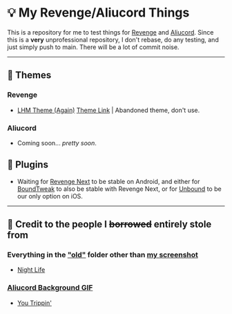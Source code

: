 # 💡 My Revenge/Aliucord Things
This is a repository for me to test things for [Revenge](https://github.com/revenge-mod) and [Aliucord](https://github.com/Aliucord).
Since this is a **very** unprofessional repository, I don't rebase, do any testing, and just simply push to main. There will be a lot of commit noise.

------
## 🎨 Themes
### Revenge
* [LHM Theme (Again)](https://github.com/adevdoingdevthings/revenge-things/blob/main/LHM.json)
[Theme Link](https://raw.githubusercontent.com/adevdoingdevthings/revenge-things/refs/heads/main/LHM.json) | Abandoned theme, don't use.
### Aliucord
* Coming soon... _pretty soon_.

## 🔌 Plugins
* Waiting for [Revenge Next](https://github.com/revenge-mod/revenge-bundle-next) to be stable on Android, and either for [BoundTweak](https://github.com/CloudySnowX/BoundTweak) to also be stable with Revenge Next, or for [Unbound](https://github.com/unbound-app) to be our only option on iOS.
------
## 📃 Credit to the people I ~~borrowed~~ entirely stole from
### Everything in the ["old"](https://github.com/adevdoingdevthings/revenge-things/tree/main/old) folder other than [my screenshot](https://github.com/adevdoingdevthings/revenge-things/blob/main/old/Screenshot_20240302-093609.png)
* [Night Life](https://github.com/S9Teen/Discord-Theme-Night-Life)
### [Aliucord Background GIF](https://github.com/adevdoingdevthings/revenge-things/blob/main/aliucord_bg.gif)
* [You Trippin'](https://raw.githubusercontent.com/rickdtc/Aliurcord-themes/refs/heads/main/Transparent.json)
